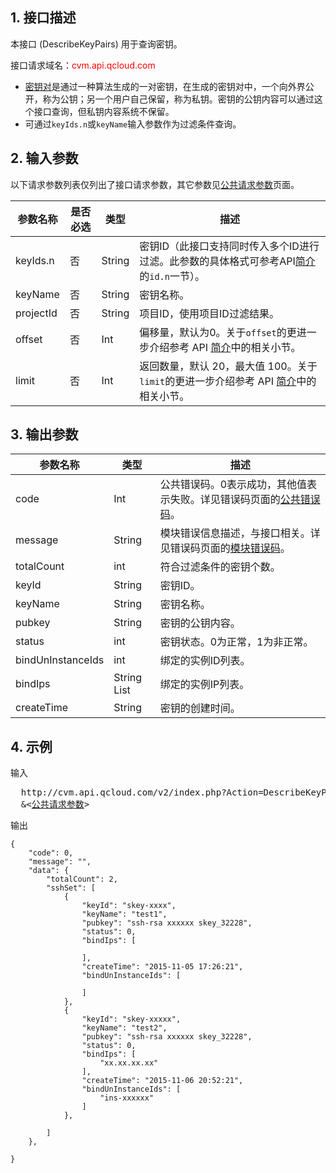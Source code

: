 ## 1. 接口描述
 
本接口 (DescribeKeyPairs) 用于查询密钥。

接口请求域名：<font style="color:red">cvm.api.qcloud.com</font>

* [密钥对](/document/product/213/6092)是通过一种算法生成的一对密钥，在生成的密钥对中，一个向外界公开，称为公钥；另一个用户自己保留，称为私钥。密钥的公钥内容可以通过这个接口查询，但私钥内容系统不保留。
* 可通过`keyIds.n`或`keyName`输入参数作为过滤条件查询。

## 2. 输入参数

以下请求参数列表仅列出了接口请求参数，其它参数见[公共请求参数](/document/api/213/6976)页面。

| 参数名称 | 是否必选  | 类型 | 描述 |
|---------|---------|---------|---------|
| keyIds.n  | 否 | String | 密钥ID（此接口支持同时传入多个ID进行过滤。此参数的具体格式可参考API[简介](/doc/api/229/568)的`id.n`一节）。
| keyName  | 否 | String | 密钥名称。
| projectId|否|String | 项目ID，使用项目ID过滤结果。
| offset| 否| Int| 偏移量，默认为0。关于`offset`的更进一步介绍参考 API [简介](/doc/api/229/568#.E8.BE.93.E5.85.A5.E5.8F.82.E6.95.B0.E4.B8.8E.E8.BF.94.E5.9B.9E.E5.8F.82.E6.95.B0.E9.87.8A.E4.B9.89)中的相关小节。
| limit| 否| Int| 返回数量，默认 20，最大值 100。关于`limit`的更进一步介绍参考 API [简介](/doc/api/229/568#.E8.BE.93.E5.85.A5.E5.8F.82.E6.95.B0.E4.B8.8E.E8.BF.94.E5.9B.9E.E5.8F.82.E6.95.B0.E9.87.8A.E4.B9.89)中的相关小节。
## 3. 输出参数
| 参数名称 | 类型 | 描述 |
|---------|---------|---------|
| code | Int | 公共错误码。0表示成功，其他值表示失败。详见错误码页面的[公共错误码](/doc/api/372/%E9%94%99%E8%AF%AF%E7%A0%81#1.E3.80.81.E5.85.AC.E5.85.B1.E9.94.99.E8.AF.AF.E7.A0.81)。|
| message | String | 模块错误信息描述，与接口相关。详见错误码页面的[模块错误码](/doc/api/372/%E9%94%99%E8%AF%AF%E7%A0%81#2.E3.80.81.E6.A8.A1.E5.9D.97.E9.94.99.E8.AF.AF.E7.A0.81)。|
| totalCount |   int | 符合过滤条件的密钥个数。 |
| keyId |  String | 密钥ID。 |
| keyName |   String | 密钥名称。 |
| pubkey  |  String | 密钥的公钥内容。  |
| status | int |  密钥状态。0为正常，1为非正常。|
| bindUnInstanceIds | int | 绑定的实例ID列表。|
| bindIps | String List |  绑定的实例IP列表。|
| createTime | String | 密钥的创建时间。|



## 4. 示例

输入
<pre>
  http://cvm.api.qcloud.com/v2/index.php?Action=DescribeKeyPairs
  &<<a href="/doc/api/229/6976">公共请求参数</a>>
</pre>

输出
```
{
    "code": 0,
    "message": "",
    "data": {
        "totalCount": 2,
        "sshSet": [
            {
                "keyId": "skey-xxxx",
                "keyName": "test1",
                "pubkey": "ssh-rsa xxxxxx skey_32228",
                "status": 0,
                "bindIps": [
                    
                ],
                "createTime": "2015-11-05 17:26:21",
                "bindUnInstanceIds": [
                    
                ]
            },
            {
                "keyId": "skey-xxxxx",
                "keyName": "test2",
                "pubkey": "ssh-rsa xxxxxx skey_32228",
                "status": 0,
                "bindIps": [
                    "xx.xx.xx.xx"
                ],
                "createTime": "2015-11-06 20:52:21",
                "bindUnInstanceIds": [
                    "ins-xxxxxx"
                ]
            },
            
        ]
    },
    
}

```





